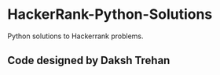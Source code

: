 # HackerRank-Python-Solutions

Python solutions to Hackerrank problems.

## Code designed by Daksh Trehan
